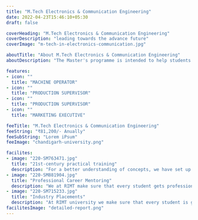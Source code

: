 ```yaml
---
title: "M.Tech Electronics & Communication Engineering"
date: 2022-04-23T15:46:10+05:30
draft: false

coverHeading: "M.Tech Electronics & Communication Engineering"
coverDescription: "leading towards the advance future"
coverImage: "m-tech-in-electronics-communication.jpg"

aboutTitle: "About M.Tech Electronics & Communication Engineering"
aboutDescription: "The Master's programme is intended to help students advance in research topics such as electronics system design, digital communication systems, digital image and speech processing, embedded systems, neural networks, and fuzzy design."

features:
- icon: ""
  title: "MACHINE OPERATOR"
- icon: ""
  title: "PRODUCTION SUPERVISOR"
- icon: ""
  title: "PRODUCTION SUPERVISOR"
- icon: ""
  title: "MARKETING EXECUTIVE"

feeTitle: "M.Tech Electronics & Communication Engineering"
feeString: "₹81,200/- Anually"
feeSubString: "Lorem iPsum"
feeImage: "chandigarh-university.png"

facilites:
- image: "220-SM763471.jpg"
  title: "21st-century practical training"
  description: "For a better understanding of concepts, we have set up advanced 21st-century tools equipped with advanced training methods so that students can learn every concept practically in a better way."
- image: "220-SM881904.jpg"
  title: "Professional Career Mentoring"
  description: "We at RIMT make sure that every student gets professional career mentoring from the industry experts to set career targets & for this we have created a career & placement cell too."
- image: "220-SM715233.jpg"
  title: "Industry Placements"
  description: "At RIMT university we make sure that every student is getting placed, each year more than 500 companies visit the campus of RIMT to hire our brightest of the talents"
facilitesImage: "detailed-report.png"
---
```


